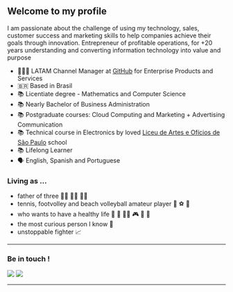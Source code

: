 ## Welcome to my profile 
I am passionate about the challenge of using my technology, sales, customer success and marketing skills to help companies achieve their goals through innovation. Entrepreneur of profitable operations, for +20 years understanding and converting information technology into value and purpose

- 🤵🏻‍♂️ LATAM Channel Manager at [GitHub](https://github.com/enterprise) for Enterprise Products and Services
- 🇧🇷 Based in Brasil
- 📚 Licentiate degree - Mathematics and Computer Science
- 📚 Nearly Bachelor of Business Administration
- 📚 Postgraduate courses: Cloud Computing and Marketing + Advertising Communication
- 📚 Technical course in Electronics by loved [Liceu de Artes e Ofícios de São Paulo](https://www.liceuescola.com.br/) school
- 📚 Lifelong Learner
- 🗣️ English, Spanish and Portuguese


### Living as ... 

- father of three 👧🏻 👧🏻 👧🏻
- tennis, footvolley and beach volleyball amateur player 🎾 ⚽️ 🏐
- who wants to have a healthy life 🍲 🎼 🧘🏻 🎮 🐶 💞
- the most curious person I know 🧩
- unstoppable fighter 📈 

---

### Be in touch !

<div>
  <a href="https://www.linkedin.com/in/marciososie/"><img src="https://img.shields.io/badge/-LinkedIn-%230077B5?style=for-the-badge&logo=linkedin&logoColor=white" target="_blank"></a>
  <a href = "mailto:marcio.eduardo@github.com"><img src="https://img.shields.io/badge/-Gmail-%23333?style=for-the-badge&logo=gmail&logoColor=white" target="_blank"></a>

  ---
  
  
